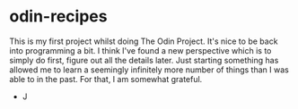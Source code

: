 # odin-recipes
This is my first project whilst doing The Odin Project. It's nice to be back into programming a bit. I think I've found a new perspective which is to simply do first, figure out all the details later. Just starting something has allowed me to learn a seemingly infinitely more number of things than I was able to in the past. For that, I am somewhat grateful.
- J